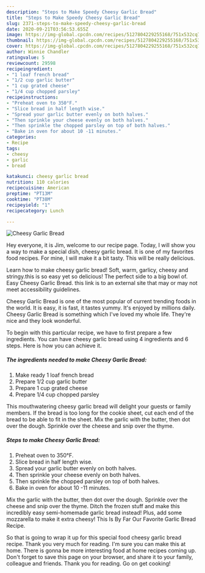 ```yaml
---
description: "Steps to Make Speedy Cheesy Garlic Bread"
title: "Steps to Make Speedy Cheesy Garlic Bread"
slug: 2371-steps-to-make-speedy-cheesy-garlic-bread
date: 2020-09-21T03:56:53.655Z
image: https://img-global.cpcdn.com/recipes/5127804229255168/751x532cq70/cheesy-garlic-bread-recipe-main-photo.jpg
thumbnail: https://img-global.cpcdn.com/recipes/5127804229255168/751x532cq70/cheesy-garlic-bread-recipe-main-photo.jpg
cover: https://img-global.cpcdn.com/recipes/5127804229255168/751x532cq70/cheesy-garlic-bread-recipe-main-photo.jpg
author: Winnie Chandler
ratingvalue: 5
reviewcount: 29598
recipeingredient:
- "1 loaf french bread"
- "1/2 cup garlic butter"
- "1 cup grated cheese"
- "1/4 cup chopped parsley"
recipeinstructions:
- "Preheat oven to 350°F."
- "Slice bread in half length wise."
- "Spread your garlic butter evenly on both halves."
- "Then sprinkle your cheese evenly on both halves."
- "Then sprinkle the chopped parsley on top of both halves."
- "Bake in oven for about 10 -11 minutes."
categories:
- Recipe
tags:
- cheesy
- garlic
- bread

katakunci: cheesy garlic bread 
nutrition: 110 calories
recipecuisine: American
preptime: "PT13M"
cooktime: "PT38M"
recipeyield: "1"
recipecategory: Lunch

---
```



![Cheesy Garlic Bread](https://img-global.cpcdn.com/recipes/5127804229255168/751x532cq70/cheesy-garlic-bread-recipe-main-photo.jpg)

Hey everyone, it is Jim, welcome to our recipe page. Today, I will show you a way to make a special dish, cheesy garlic bread. It is one of my favorites food recipes. For mine, I will make it a bit tasty. This will be really delicious.

Learn how to make cheesy garlic bread! Soft, warm, garlicy, cheesy and stringy.this is so easy yet so delicious! The perfect side to a big bowl of. Easy Cheesy Garlic Bread. this link is to an external site that may or may not meet accessibility guidelines.

Cheesy Garlic Bread is one of the most popular of current trending foods in the world. It is easy, it is fast, it tastes yummy. It's enjoyed by millions daily. Cheesy Garlic Bread is something which I've loved my whole life. They're nice and they look wonderful.


To begin with this particular recipe, we have to first prepare a few ingredients. You can have cheesy garlic bread using 4 ingredients and 6 steps. Here is how you can achieve it.

<!--inarticleads1-->

##### The ingredients needed to make Cheesy Garlic Bread:

1. Make ready 1 loaf french bread
1. Prepare 1/2 cup garlic butter
1. Prepare 1 cup grated cheese
1. Prepare 1/4 cup chopped parsley


This mouthwatering cheesy garlic bread will delight your guests or family members. If the bread is too long for the cookie sheet, cut each end of the bread to be able to fit in the sheet. Mix the garlic with the butter, then dot over the dough. Sprinkle over the cheese and snip over the thyme. 

<!--inarticleads2-->

##### Steps to make Cheesy Garlic Bread:

1. Preheat oven to 350°F.
1. Slice bread in half length wise.
1. Spread your garlic butter evenly on both halves.
1. Then sprinkle your cheese evenly on both halves.
1. Then sprinkle the chopped parsley on top of both halves.
1. Bake in oven for about 10 -11 minutes.


Mix the garlic with the butter, then dot over the dough. Sprinkle over the cheese and snip over the thyme. Ditch the frozen stuff and make this incredibly easy semi-homemade garlic bread instead! Plus, add some mozzarella to make it extra cheesy! This Is By Far Our Favorite Garlic Bread Recipe. 

So that is going to wrap it up for this special food cheesy garlic bread recipe. Thank you very much for reading. I'm sure you can make this at home. There is gonna be more interesting food at home recipes coming up. Don't forget to save this page on your browser, and share it to your family, colleague and friends. Thank you for reading. Go on get cooking!
